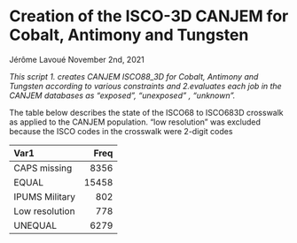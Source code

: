 Creation of the ISCO-3D CANJEM for Cobalt, Antimony and Tungsten
================
Jérôme Lavoué
November 2nd, 2021

*This script 1. creates CANJEM ISCO88_3D for Cobalt, Antimony and
Tungsten according to various constraints and 2.evaluates each job in
the CANJEM databases as “exposed”, “unexposed” , “unknown”.*

The table below describes the state of the ISCO68 to ISCO683D crosswalk
as applied to the CANJEM population. “low resolution” was excluded
because the ISCO codes in the crosswalk were 2-digit codes

| Var1           |  Freq |
|:---------------|------:|
| CAPS missing   |  8356 |
| EQUAL          | 15458 |
| IPUMS Military |   802 |
| Low resolution |   778 |
| UNEQUAL        |  6279 |
